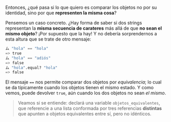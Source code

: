 Entonces, ¿qué pasa si lo que quiero es comparar los objetos no por su identidad, sino por que **representen la misma cosa**?

Pensemos un caso concreto. ¿Hay forma de saber si dos strings representan la **misma secuencia de carateres** más allá de que **no sean el mismo objeto**? ¡Por supuesto que la hay! Y no debería sorprendernos a esta altura que se trate de otro mensaje:

```python
ム "hola" == "hola"
=> true
ム "hola" == "adiós"
=> false
ム "hola".equal? "hola"
=> false
```

El mensaje `==` nos permite comparar dos objetos por _equivalencia_; lo cual se da típicamente cuando los objetos tienen el mismo estado. Y como vemos, puede devolver `true`, aún cuando los dos objetos no sean _el mismo_.

> Veamos si se entiende: declará una variable `objetos_equivalentes`, que referencie a una lista conformada por tres referencias **distintas** que apunten a objetos equivalentes entre sí, pero no idénticos.
